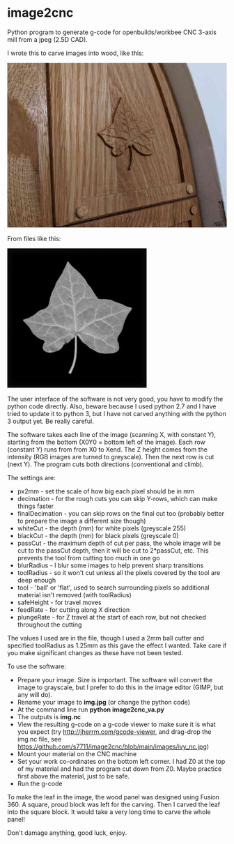 # image2cnc
Python program to generate g-code for openbuilds/workbee CNC 3-axis mill from a jpeg (2.5D CAD).

I wrote this to carve images into wood, like this:

![Resulting carving of ivy](images/ivy.jpg)

From files like this:

![Ivy leaf before processing and carving](img.jpg)

The user interface of the software is not very good, you have to modify the python code directly. Also, beware because I used python 2.7 and I have tried to update it to python 3, but I have not carved anything with the python 3 output yet. Be really careful.

The software takes each line of the image (scanning X, with constant Y), starting from the bottom (X0Y0 = bottom left of the image). Each row (constant Y) runs from from X0 to Xend. The Z height comes from the intensity (RGB images are turned to greyscale). Then the next row is cut (next Y). The program cuts both directions (conventional and climb).

The settings are:
* px2mm - set the scale of how big each pixel should be in mm
* decimation - for the rough cuts you can skip Y-rows, which can make things faster
* finalDecimation - you can skip rows on the final cut too (probably better to prepare the image a different size though)
* whiteCut - the depth (mm) for white pixels (greyscale 255)
* blackCut - the depth (mm) for black pixels (greyscale 0)
* passCut - the maximum depth of cut per pass, the whole image will be cut to the passCut depth, then it will be cut to 2*passCut, etc. This prevents the tool from cutting too much in one go
* blurRadius - I blur some images to help prevent sharp transitions
* toolRadius - so it won't cut unless all the pixels covered by the tool are deep enough
* tool - 'ball' or 'flat', used to search surrounding pixels so additional material isn't removed (with toolRadius)
* safeHeight - for travel moves
* feedRate - for cutting along X direction
* plungeRate - for Z travel at the start of each row, but not checked throughout the cutting

The values I used are in the file, though I used a 2mm ball cutter and specified toolRadius as 1.25mm as this gave the effect I wanted. Take care if you make significant changes as these have not been tested.  

To use the software:

* Prepare your image. Size is important. The software will convert the image to grayscale, but I prefer to do this in the image editor (GIMP, but any will do).
* Rename your image to **img.jpg** (or change the python code)
* At the command line run **python image2cnc_va.py**
* The outputs is **img.nc**
* View the resulting g-code on a g-code viewer to make sure it is what you expect (try http://jherrm.com/gcode-viewer, and drag-drop the img.nc file, see https://github.com/s7711/image2cnc/blob/main/images/ivy_nc.jpg)
* Mount your material on the CNC machine
* Set your work co-ordinates on the bottom left corner. I had Z0 at the top of my material and had the program cut down from Z0. Maybe practice first above the material, just to be safe.
* Run the g-code

To make the leaf in the image, the wood panel was designed using Fusion 360. A square, proud block was left for the carving. Then I carved the leaf into the square block. It would take a very long time to carve the whole panel!

Don't damage anything, good luck, enjoy.
